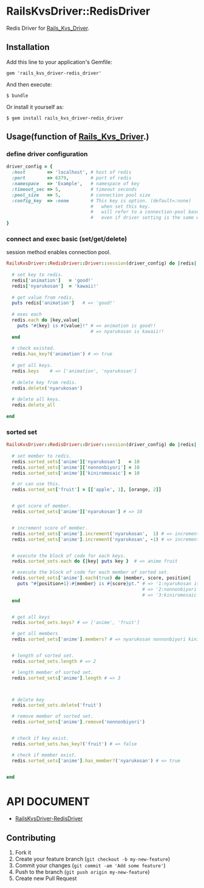 # RailsKvsDriver::RedisDriver

Redis Driver for [Rails_Kvs_Driver](https://github.com/alfa-jpn/rails-kvs-driver).

## Installation

Add this line to your application's Gemfile:

    gem 'rails_kvs_driver-redis_driver'

And then execute:

    $ bundle

Or install it yourself as:

    $ gem install rails_kvs_driver-redis_driver

## Usage(function of [Rails_Kvs_Driver](https://github.com/alfa-jpn/rails-kvs-driver).)

### define driver configuration
``` ruby
driver_config = {
  :host        => 'localhost', # host of redis
  :port        => 6379,        # port of redis
  :namespace   => 'Example',   # namespace of key
  :timeout_sec => 5,           # timeout seconds
  :pool_size   => 5,           # connection pool size
  :config_key  => :none        # This key is option. (default=:none)
                               #   when set this key.
                               #   will refer to a connection-pool based on config_key,
                               #   even if driver setting is the same without this key.
}
```

### connect and exec basic (set/get/delete)
session method enables connection pool.
``` ruby
RailsKvsDriver::RedisDriver::Driver::session(driver_config) do |redis|
  
  # set key to redis.
  redis['animation']   = 'good!'
  redis['nyarukosan']  = 'kawaii!'
  
  # get value from redis.
  puts redis['animation']   # => 'good!'
  
  # exec each
  redis.each do |key,value|
    puts "#{key} is #{value}!" # => animation is good!!
                               # => nyarukosan is kawaii!!
  end
  
  # check existed.
  redis.has_key?('animation') # => true
  
  # get all keys.
  redis.keys    # => ['animation', 'nyarukosan']
  
  # delete key from redis.
  redis.delete('nyarukosan')
  
  # delete all keys.
  redis.delete_all
  
end
```

### sorted set
``` ruby
RailsKvsDriver::RedisDriver::Driver::session(driver_config) do |redis|
  
  # set member to redis.
  redis.sorted_sets['anime']['nyarukosan']   = 10
  redis.sorted_sets['anime']['nonnonbiyori'] = 10
  redis.sorted_sets['anime']['kiniromosaic'] = 10

  # or can use this.
  redis.sorted_set['fruit'] = [['apple', 1], [orange, 2]]


  # get score of member.
  redis.sorted_sets['anime']['nyarukosan'] # => 10


  # increment score of member.
  redis.sorted_sets['anime'].increment('nyarukosan',  1) # => increment nyarukosan score 10 -> 11
  redis.sorted_sets['anime'].increment('nyarukosan', -1) # => increment nyarukosan score 11 -> 10


  # execute the block of code for each keys.
  redis.sorted_sets.each do {|key| puts key }  # => anime fruit

  # execute the block of code for each member of sorted set.
  redis.sorted_sets['anime'].each(true) do |member, score, position|
    puts "#{position+1}:#{member} is #{score}pt." # => '1:nyarukosan is 10pt.'
                                                  # => '2:nonnonbiyori is 5pt.'
                                                  # => '3:kiniromosaic is 1pt.'
  end


  # get all keys
  redis.sorted_sets.keys? # => ['anime', 'fruit']

  # get all members
  redis.sorted_sets['anime'].members? # => nyarukosan nonnonbiyori kiniromosaic


  # length of sorted set.
  redis.sorted_sets.length # => 2

  # length member of sorted set.
  redis.sorted_sets['anime'].length # => 3



  # delete key
  redis.sorted_sets.delete('fruit')

  # remove member of sorted set.
  redis.sorted_sets['anime'].remove('nonnonbiyori')


  # check if key exist.
  redis.sorted_sets.has_key?('fruit') # => false

  # check if member exist.
  redis.sorted_sets['anime'].has_member?('nyarukosan') # => true

 
end
```

# API DOCUMENT

* [RailsKvsDriver-RedisDriver](http://rubydoc.info/github/alfa-jpn/rails_kvs_driver-redis_driver/master/frames)


## Contributing

1. Fork it
2. Create your feature branch (`git checkout -b my-new-feature`)
3. Commit your changes (`git commit -am 'Add some feature'`)
4. Push to the branch (`git push origin my-new-feature`)
5. Create new Pull Request
